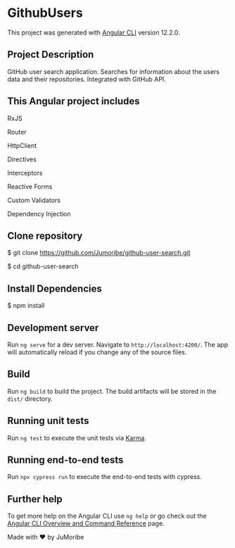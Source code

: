 # GithubUsers

This project was generated with [Angular CLI](https://github.com/angular/angular-cli) version 12.2.0.

## Project Description

GitHub user search application. Searches for information about the users data and their repositories.
Integrated with GitHub API.

## This Angular project includes
RxJS 

Router 

HttpClient 

Directives 

Interceptors 

Reactive Forms 

Custom Validators 

Dependency Injection

## Clone repository

$ git clone https://github.com/Jumoribe/github-user-search.git

$ cd github-user-search

## Install Dependencies

$ npm install

## Development server

Run `ng serve` for a dev server. Navigate to `http://localhost:4200/`. The app will automatically reload if you change any of the source files.

## Build

Run `ng build` to build the project. The build artifacts will be stored in the `dist/` directory.

## Running unit tests

Run `ng test` to execute the unit tests via [Karma](https://karma-runner.github.io).

## Running end-to-end tests

Run `npx cypress run` to execute the end-to-end tests with cypress.

## Further help

To get more help on the Angular CLI use `ng help` or go check out the [Angular CLI Overview and Command Reference](https://angular.io/cli) page.

Made with ♥ by JuMoribe

